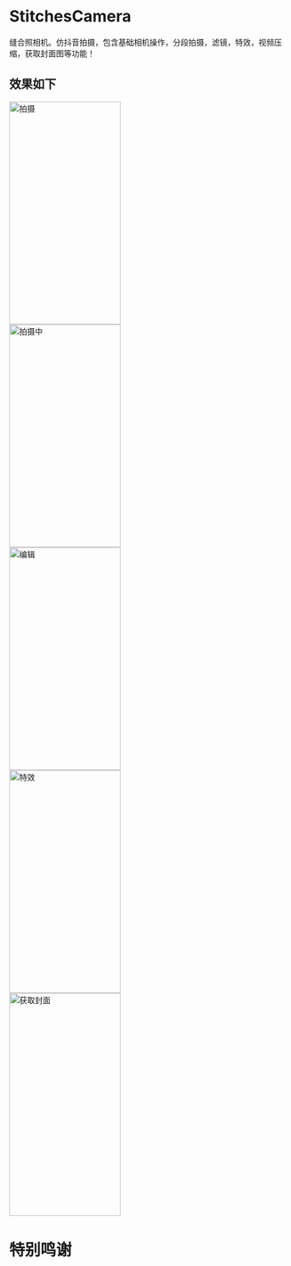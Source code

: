 # StitchesCamera
缝合照相机。仿抖音拍摄，包含基础相机操作，分段拍摄，滤镜，特效，视频压缩，获取封面图等功能！

## 效果如下
<img src="https://github.com/WU1208/StitchesCamera/blob/master/Screenshot/Screenshot_2021-04-12-13-47-42-989_com.uenchi.stitchescamera.jpg" width="200" height="400" alt="拍摄"/><br/>
<img src="https://github.com/WU1208/StitchesCamera/blob/master/Screenshot/Screenshot_2021-04-12-13-48-45-630_com.uenchi.stitchescamera.jpg" width="200" height="400" alt="拍摄中"/><br/>
<img src="https://github.com/WU1208/StitchesCamera/blob/master/Screenshot/Screenshot_2021-04-12-13-48-57-719_com.uenchi.stitchescamera.jpg" width="200" height="400" alt="编辑"/><br/>
<img src="https://github.com/WU1208/StitchesCamera/blob/master/Screenshot/Screenshot_2021-04-12-13-49-10-953_com.uenchi.stitchescamera.jpg" width="200" height="400" alt="特效"/><br/>
<img src="https://github.com/WU1208/StitchesCamera/blob/master/Screenshot/Screenshot_2021-04-12-13-49-25-751_com.uenchi.stitchescamera.jpg" width="200" height="400" alt="获取封面"/><br/>

# 特别鸣谢

